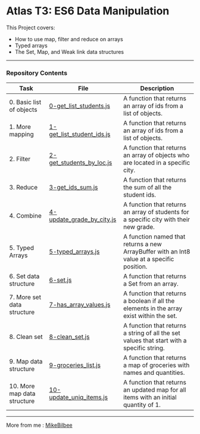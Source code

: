 <h1> Atlas T3: ES6 Data Manipulation </h1>

This Project covers:
*  How to use map, filter and reduce on arrays
*  Typed arrays
*  The Set, Map, and Weak link data structures
---
<h3> Repository Contents </h3>

| Task | File | Description |
| ----- | ----- | ----- |
| 0. Basic list of objects | [0-get_list_students.js](https://github.com/MikeBilbee/atlas-web_back_end/blob/main/ES6_data_manipulation/0-get_list_students.js) | A function that returns an array of ids from a list of objects. |
| 1. More mapping | [1-get_list_student_ids.js](https://github.com/MikeBilbee/atlas-web_back_end/blob/main/ES6_data_manipulation/1-get_list_student_ids.js) | A function that returns an array of ids from a list of objects. |
| 2. Filter | [2-get_students_by_loc.js](https://github.com/MikeBilbee/atlas-web_back_end/blob/main/ES6_data_manipulation/2-get_students_by_loc.js) | A function that returns an array of objects who are located in a specific city. |
| 3. Reduce | [3-get_ids_sum.js](https://github.com/MikeBilbee/atlas-web_back_end/blob/main/ES6_data_manipulation/3-get_ids_sum.js) | A function that returns the sum of all the student ids. |
| 4. Combine | [4-update_grade_by_city.js](https://github.com/MikeBilbee/atlas-web_back_end/blob/main/ES6_data_manipulation/4-update_grade_by_city.js) | A function that returns an array of students for a specific city with their new grade. |
| 5. Typed Arrays | [5-typed_arrays.js](https://github.com/MikeBilbee/atlas-web_back_end/blob/main/ES6_data_manipulation/5-typed_arrays.js) | A function named that returns a new ArrayBuffer with an Int8 value at a specific position. |
| 6. Set data structure | [6-set.js](https://github.com/MikeBilbee/atlas-web_back_end/blob/main/ES6_data_manipulation/6-set.js) | A function that returns a Set from an array. |
| 7. More set data structure | [7-has_array_values.js](https://github.com/MikeBilbee/atlas-web_back_end/blob/main/ES6_data_manipulation/7-has_array_values.js) | A function that returns a boolean if all the elements in the array exist within the set. |
| 8. Clean set | [8-clean_set.js](https://github.com/MikeBilbee/atlas-web_back_end/blob/main/ES6_data_manipulation/8-clean_set.js) | A function that returns a string of all the set values that start with a specific string. |
| 9. Map data structure | [9-groceries_list.js](https://github.com/MikeBilbee/atlas-web_back_end/blob/main/ES6_data_manipulation/9-groceries_list.js) | A function that returns a map of groceries with names and quantities. |
| 10. More map data structure | [10-update_uniq_items.js](https://github.com/MikeBilbee/atlas-web_back_end/blob/main/ES6_data_manipulation/10-update_uniq_items.js) | A function that returns an updated map for all items with an initial quantity of 1. |


---

More from me : [MikeBilbee](https://github.com/MikeBilbee)
